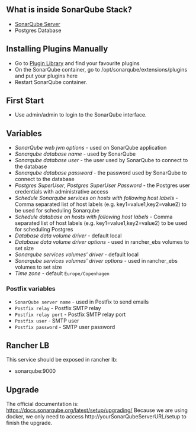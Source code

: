 ## What is inside SonarQube Stack?
* [SonarQube Server](http://www.sonarqube.org/)
* Postgres Database

## Installing Plugins Manually
* Go to [Plugin Library](http://docs.sonarqube.org/display/PLUG/Plugin+Library) and find your favourite plugins
* On the SonarQube container, go to /opt/sonarqube/extensions/plugins and put your plugins here
* Restart SonarQube container.

## First Start
* Use admin/admin to login to the SonarQube interface.

## Variables

- *SonarQube web jvm options* - used on SonarQube application
- *Sonarqube database name* - used by SonarQube 
- *Sonarqube database user* - the user used by SonarQube to connect to the database
- *Sonarqube database password* - the password used by SonarQube to connect to the database
- *Postgres SuperUser*, *Postgres SuperUser Password* - the Postgres user credentials with administrative access
- *Schedule Sonarqube services on hosts with following host labels* - Comma separated list of host labels (e.g. key1=value1,key2=value2) to be used for scheduling Sonarqube
- *Schedule database on hosts with following host labels* - Comma separated list of host labels (e.g. key1=value1,key2=value2) to be used for scheduling Postgres
- *Database data volume driver* - default local
- *Database data volume driver options* - used in rancher_ebs volumes to set size
- *Sonarqube services volumes' driver* - default local
- *Sonarqube services volumes' driver options* -  used in rancher_ebs volumes to set size
- *Time zone* - default `Europe/Copenhagen`

### Postfix variables

- `SonarQube server name` - used in Postfix to send emails
- `Postfix relay` - Postfix SMTP relay
- `Postfix relay port` - Postfix SMTP relay port
- `Postfix user` - SMTP user
- `Postfix password` - SMTP user password


## Rancher LB

This service should be exposed in rancher lb:

- sonarqube:9000

## Upgrade

The official documentation is: https://docs.sonarqube.org/latest/setup/upgrading/
Because we are using docker, we only need to access http://yourSonarQubeServerURL/setup  to finish the upgrade.



